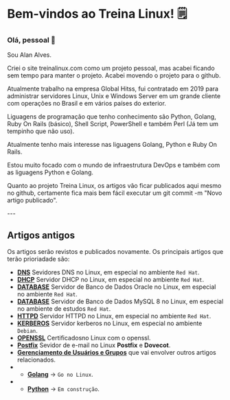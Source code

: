 # Bem-vindos ao Treina Linux! 🗒️

### Olá, pessoal 👋

Sou Alan Alves.

<p>
Criei o site 
	<a href"https://treinalinux.github.io/treinalinux/">treinalinux.com</a> como um projeto pessoal, mas acabei ficando sem tempo para manter o projeto. Acabei movendo o projeto para o github.
</p>


Atualmente trabalho na empresa Global Hitss, fui contratado em 2019 para administrar servidores Linux, Unix e Windows Server em um grande cliente com operações no Brasil e em vários países do exterior. 

<p>
Liguagens de programação que tenho conhecimento são Python, Golang, Ruby On Rails (básico), Shell Script, PowerShell e também Perl (Já tem um tempinho que não uso). 
</p>

<p>
Atualmente tenho mais interesse nas liguagens Golang, Python e Ruby On Rails.
</p>

<p>

Estou muito focado com o mundo de infraestrutura DevOps e também com as liguagens Python e Golang.

</p>

<p>

Quanto ao projeto Treina Linux, os artigos vão ficar publicados aqui mesmo no github, certamente fica mais bem fácil executar um git commit -m "Novo artigo publicado".

</p>
---



## Artigos antigos

Os artigos serão revistos e publicados novamente. Os principais artigos que terão prioriadade são:

- **[DNS](https://treinalinux.github.io/treinalinux/dns)** Sevidores DNS no Linux, em especial no ambiente `Red Hat`.
- **[DHCP](https://treinalinux.github.io/treinalinux/dhcp)** Servidor DHCP no Linux, em especial no ambiente `Red Hat`.
- **[DATABASE](https://treinalinux.github.io/treinalinux/oracleex)** Servidor de Banco de Dados Oracle no Linux, em especial no ambiente `Red Hat`.
- **[DATABASE](https://treinalinux.github.io/treinalinux/database/mysql)** Servidor de Banco de Dados MySQL 8 no Linux, em especial no ambiente de estudos `Red Hat`.
- **[HTTPD](https://treinalinux.github.io/treinalinux/httpd)** Servidor HTTPD no Linux, em especial no ambiente `Red Hat`.
- **[KERBEROS](https://treinalinux.github.io/treinalinux/kerberos)** Servidor kerberos no Linux, em especial no ambiente `Debian`.
- **[OPENSSL](https://treinalinux.github.io/treinalinux/openssl)** Certificadosno Linux com o openssl.
- **[Postfix](https://treinalinux.github.io/treinalinux/postfix)** Sevidor de e-mail no Linux **Postfix** e **Dovecot**. 
- **[Gerenciamento de Usuários e Grupos](https://treinalinux.github.io/treinalinux/Gerenciamento-de-Usuários-Grupos)** que vai envolver outros artigos relacionados.
- - **[Golang](https://treinalinux.github.io/treinalinux/go/go-no-linux)** -> `Go no Linux`.
- - **[Python](https://treinalinux.github.io/treinalinux)** -> `Em construção`.
